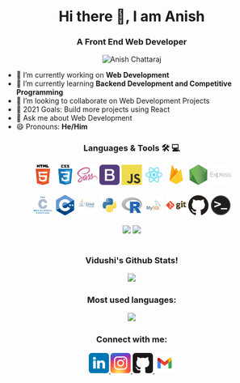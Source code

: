 <h1 align="center"> Hi there 👋, I am Anish </h1>
<h3 align="center"> A Front End Web Developer </h3>
<p align="center"> <img src="https://komarev.com/ghpvc/?username=anish2604" alt="Anish Chattaraj" /> </p>
<!-- **anish2604/anish2604** is a ✨ _special_ ✨ repository because its `README.md` (this file) appears on your GitHub profile. -->

- 🔭 I’m currently working on **Web Development**
- 🌱 I’m currently learning **Backend Development and Competitive Programming**
- 👯 I’m looking to collaborate on Web Development Projects
- 🥅 2021 Goals: Build more projects using React
- 💬 Ask me about Web Development
- 😄 Pronouns: **He/Him**

<!--
- 📫 How to reach me: anish.chattaraj2019@vitstudent.ac.in
- 👨‍💻 All of my projects are available at https://github.com/anish2604
- 🤔 I’m looking for help with ...
- ⚡ Fun fact: ...
-->


<h3 align="center"> Languages & Tools 🛠 💻</h3>
<div align="center">
  <code><img height="40" src="https://raw.githubusercontent.com/github/explore/80688e429a7d4ef2fca1e82350fe8e3517d3494d/topics/html/html.png"></code>
  <code><img height="40" src="https://raw.githubusercontent.com/github/explore/80688e429a7d4ef2fca1e82350fe8e3517d3494d/topics/css/css.png"></code>
  <code><img height="40" src="https://raw.githubusercontent.com/github/explore/80688e429a7d4ef2fca1e82350fe8e3517d3494d/topics/sass/sass.png"></code>
  <code><img height="40" src="https://raw.githubusercontent.com/github/explore/80688e429a7d4ef2fca1e82350fe8e3517d3494d/topics/bootstrap/bootstrap.png"></code>
  <code><img height="40" src="https://raw.githubusercontent.com/github/explore/80688e429a7d4ef2fca1e82350fe8e3517d3494d/topics/javascript/javascript.png"></code>
  <code><img height="40" src="https://raw.githubusercontent.com/github/explore/80688e429a7d4ef2fca1e82350fe8e3517d3494d/topics/react/react.png"></code>
  <code><img height="40" src="https://raw.githubusercontent.com/github/explore/80688e429a7d4ef2fca1e82350fe8e3517d3494d/topics/firebase/firebase.png"></code>
  <code><img height="40" src="https://raw.githubusercontent.com/github/explore/80688e429a7d4ef2fca1e82350fe8e3517d3494d/topics/nodejs/nodejs.png"></code>
  <code><img height="40" src="https://raw.githubusercontent.com/github/explore/80688e429a7d4ef2fca1e82350fe8e3517d3494d/topics/express/express.png"></code>
  <br><br>
  <code><img height="40" src="https://raw.githubusercontent.com/github/explore/80688e429a7d4ef2fca1e82350fe8e3517d3494d/topics/c/c.png"></code>
  <code><img height="40" src="https://raw.githubusercontent.com/github/explore/80688e429a7d4ef2fca1e82350fe8e3517d3494d/topics/cpp/cpp.png"></code>
  <code><img height="40" src="https://raw.githubusercontent.com/github/explore/80688e429a7d4ef2fca1e82350fe8e3517d3494d/topics/java/java.png"></code>
  <code><img height="40" src="https://raw.githubusercontent.com/github/explore/80688e429a7d4ef2fca1e82350fe8e3517d3494d/topics/python/python.png"></code>
  <code><img height="40" src="https://raw.githubusercontent.com/github/explore/80688e429a7d4ef2fca1e82350fe8e3517d3494d/topics/r/r.png"></code>
  <code><img height="40" src="https://raw.githubusercontent.com/github/explore/80688e429a7d4ef2fca1e82350fe8e3517d3494d/topics/mysql/mysql.png"></code>
  <code><img height="40" src="https://raw.githubusercontent.com/github/explore/80688e429a7d4ef2fca1e82350fe8e3517d3494d/topics/git/git.png"></code>
  <code><img height="40" src="https://raw.githubusercontent.com/github/explore/80688e429a7d4ef2fca1e82350fe8e3517d3494d/topics/github-api/github-api.png"></code>
  <code><img height="40" src="https://raw.githubusercontent.com/github/explore/80688e429a7d4ef2fca1e82350fe8e3517d3494d/topics/terminal/terminal.png"></code>
  <!--<code><img height="40" src="https://raw.githubusercontent.com/github/explore/80688e429a7d4ef2fca1e82350fe8e3517d3494d/topics/postman/postman.png"></code>-->
  <br><br>
  <code><img height="40" src="https://upload.wikimedia.org/wikipedia/commons/thumb/9/9a/Visual_Studio_Code_1.35_icon.svg/1024px-Visual_Studio_Code_1.35_icon.svg.png"></code>
  <code><img height="40" src="https://upload.wikimedia.org/wikipedia/commons/thumb/9/98/Apache_NetBeans_Logo.svg/640px-Apache_NetBeans_Logo.svg.png"></code>
  <br><br>
</div>

<h3 align="center"><b>Vidushi's Github Stats!</h3></p>
<p align="center"><img src="https://github-readme-stats.vercel.app/api?username=vidushig08&&show_icons=true&hide_border=false&title_color=ffffff&text_color=daf7dc&icon_color=bb2acf&bg_color=191919">
</p>

<h3 align="center"><b>Most used languages:</h3></p>
<p align="center"><img src="https://github-readme-stats.vercel.app/api/top-langs/?username=vidushig08&layout=compact&hide_border=false&title_color=ffffff&text_color=daf7dc&icon_color=bb2acf&bg_color=191919">
</p>

<h3 align="center"> Connect with me:</h3>
<div align="center">
  <a href="https://www.linkedin.com/in/vidushiguptaa/" target="_blank">
    <img src="https://github.com/edent/SuperTinyIcons/blob/master/images/svg/linkedin.svg" target="_blank" alt="Vidushi | LinkedIn" width="40px" >
  </a>
  <a href="https://www.instagram.com/vidushiiguptaa" target="_blank">
    <img src="https://github.com/edent/SuperTinyIcons/blob/master/images/svg/instagram.svg" target="_blank"  alt="Vidushi | Instagram" width="40px" >
  </a>
    <a href="https://github.com/vidushig08" target="_blank">
    <img src="https://github.com/edent/SuperTinyIcons/blob/master/images/svg/github.svg" target="_blank" alt="Vidushi| Gmail" width="40px" >
  </a>
  <a href="mailto:vidushig08@gmail.com" target="_blank">
    <img src="https://github.com/edent/SuperTinyIcons/blob/master/images/svg/gmail.svg" target="_blank" alt="Vidushi| Gmail" width="40px" >
  </a>
 <br/>
</div>
